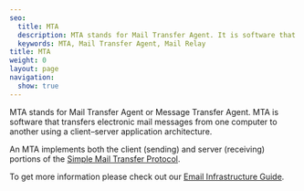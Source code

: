 ```yaml
---
seo:
  title: MTA
  description: MTA stands for Mail Transfer Agent. It is software that transfers electronic mail messages from one computer to another using a client–server application architecture.
  keywords: MTA, Mail Transfer Agent, Mail Relay
title: MTA
weight: 0
layout: page
navigation:
  show: true
---
```

MTA stands for Mail Transfer Agent or Message Transfer Agent. MTA is software that transfers electronic mail messages from one computer to another using a client–server application architecture. 

An MTA implements both the client (sending) and server (receiving) portions of the [Simple Mail Transfer Protocol]({{root_url}}/Glossary/smtp.html).

To get more information please check out our [Email Infrastructure Guide](http://resources.sendgrid.com/email-infrastructure-guide/?mc=SendGrid%20Documentation).
